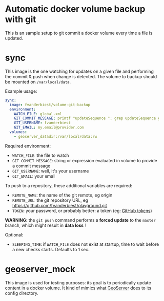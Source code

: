 # Automatic docker volume backup with git

This is an sample setup to git commit a docker volume every time a file is updated.

# sync

This image is the one watching for updates on a given file and performing the commit & push when change is detected. 
The volume to backup should be mounted on `/var/local/data`.

Example usage:
```yaml
sync:
  image: fvanderbiest/volume-git-backup
  environment:
    WATCH_FILE: global.xml
    GIT_COMMIT_MESSAGE: printf "updateSequence "; grep updateSequence global.xml|sed -e 's#.*ce>\(.*\)</up.*#\1#'
    GIT_USERNAME: fvanderbiest
    GIT_EMAIL: my.email@provider.com
  volumes:
    - geoserver_datadir:/var/local/data:rw
```

Required environment:
 * `WATCH_FILE`: the file to watch
 * `GIT_COMMIT_MESSAGE`: string or expression evaluated in volume to provide a commit message 
 * `GIT_USERNAME`: well, it's your username
 * `GIT_EMAIL`: your email

To push to a repository, these additional variables are required:
 * `REMOTE_NAME`: the name of the git remote, eg origin
 * `REMOTE_URL`: the git repository URL, eg https://github.com/fvanderbiest/playground.git
 * `TOKEN`: your password, or probably better: a token (eg: [GitHub tokens](https://github.com/settings/tokens))

**WARNING**: the `git push` command performs a **forced update** to the `master` branch, which might result in **data loss** !

Optional:
 * `SLEEPING_TIME`: if `WATCH_FILE` does not exist at startup, time to wait before a new checks starts. Defaults to 1 sec.


# geoserver_mock

This image is used for testing purposes: its goal is to periodically update content in a docker volume.
It kind of mimics what [GeoServer](http://geoserver.org/) does to its config directory.
